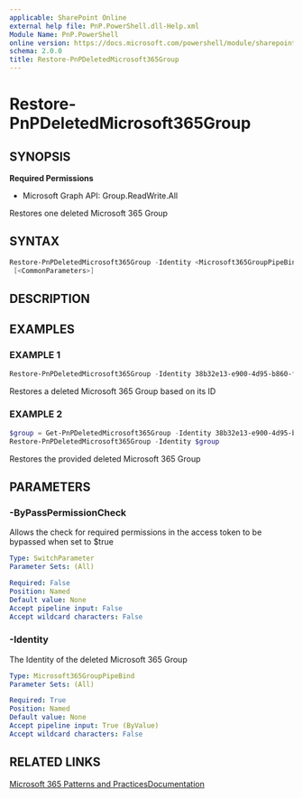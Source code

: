 ```yaml
---
applicable: SharePoint Online
external help file: PnP.PowerShell.dll-Help.xml
Module Name: PnP.PowerShell
online version: https://docs.microsoft.com/powershell/module/sharepoint-pnp/restore-pnpdeletedmicrosoft365group
schema: 2.0.0
title: Restore-PnPDeletedMicrosoft365Group
---
```


# Restore-PnPDeletedMicrosoft365Group

## SYNOPSIS

**Required Permissions**

  * Microsoft Graph API: Group.ReadWrite.All

Restores one deleted Microsoft 365 Group

## SYNTAX

```powershell
Restore-PnPDeletedMicrosoft365Group -Identity <Microsoft365GroupPipeBind> [-ByPassPermissionCheck]
 [<CommonParameters>]
```

## DESCRIPTION

## EXAMPLES

### EXAMPLE 1
```powershell
Restore-PnPDeletedMicrosoft365Group -Identity 38b32e13-e900-4d95-b860-fb52bc07ca7f
```

Restores a deleted Microsoft 365 Group based on its ID

### EXAMPLE 2
```powershell
$group = Get-PnPDeletedMicrosoft365Group -Identity 38b32e13-e900-4d95-b860-fb52bc07ca7f
Restore-PnPDeletedMicrosoft365Group -Identity $group
```

Restores the provided deleted Microsoft 365 Group

## PARAMETERS

### -ByPassPermissionCheck
Allows the check for required permissions in the access token to be bypassed when set to $true

```yaml
Type: SwitchParameter
Parameter Sets: (All)

Required: False
Position: Named
Default value: None
Accept pipeline input: False
Accept wildcard characters: False
```

### -Identity
The Identity of the deleted Microsoft 365 Group

```yaml
Type: Microsoft365GroupPipeBind
Parameter Sets: (All)

Required: True
Position: Named
Default value: None
Accept pipeline input: True (ByValue)
Accept wildcard characters: False
```

## RELATED LINKS

[Microsoft 365 Patterns and Practices](https://aka.ms/m365pnp)[Documentation](https://docs.microsoft.com/graph/api/directory-deleteditems-restore)